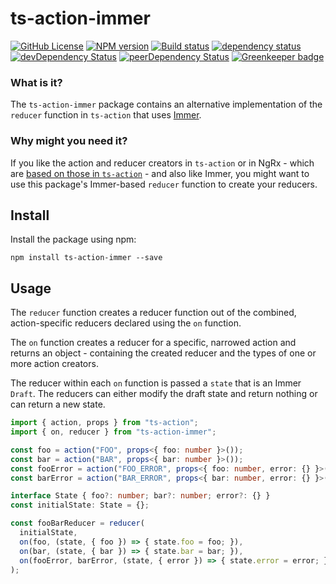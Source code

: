 # ts-action-immer

[![GitHub License](https://img.shields.io/badge/license-MIT-blue.svg)](https://github.com/cartant/ts-action/blob/master/LICENSE)
[![NPM version](https://img.shields.io/npm/v/ts-action-immer.svg)](https://www.npmjs.com/package/ts-action-immer)
[![Build status](https://img.shields.io/travis/cartant/ts-action.svg)](http://travis-ci.org/cartant/ts-action)
[![dependency status](https://img.shields.io/david/cartant/ts-action-immer.svg)](https://david-dm.org/cartant/ts-action-immer)
[![devDependency Status](https://img.shields.io/david/dev/cartant/ts-action-immer.svg)](https://david-dm.org/cartant/ts-action-immer#info=devDependencies)
[![peerDependency Status](https://img.shields.io/david/peer/cartant/ts-action-immer.svg)](https://david-dm.org/cartant/ts-action-immer#info=peerDependencies)
[![Greenkeeper badge](https://badges.greenkeeper.io/cartant/ts-action.svg)](https://greenkeeper.io/)

### What is it?

The `ts-action-immer` package contains an alternative implementation of the `reducer` function in `ts-action` that uses [Immer](https://github.com/immerjs/immer).

### Why might you need it?

If you like the action and reducer creators in `ts-action` or in NgRx - which are [based on those in `ts-action`](https://github.com/ngrx/platform/issues/1634#issuecomment-476289210) - and also like Immer, you might want to use this package's Immer-based `reducer` function to create your reducers.

## Install

Install the package using npm:

```
npm install ts-action-immer --save
```

## Usage


The `reducer` function creates a reducer function out of the combined, action-specific reducers declared using the `on` function.

The `on` function creates a reducer for a specific, narrowed action and returns an object - containing the created reducer and the types of one or more action creators.

The reducer within each `on` function is passed a `state` that is an Immer `Draft`. The reducers can either modify the draft state and return nothing or can return a new state.

```ts
import { action, props } from "ts-action";
import { on, reducer } from "ts-action-immer";

const foo = action("FOO", props<{ foo: number }>());
const bar = action("BAR", props<{ bar: number }>());
const fooError = action("FOO_ERROR", props<{ foo: number, error: {} }>());
const barError = action("BAR_ERROR", props<{ bar: number, error: {} }>());

interface State { foo?: number; bar?: number; error?: {} }
const initialState: State = {};

const fooBarReducer = reducer(
  initialState,
  on(foo, (state, { foo }) => { state.foo = foo; }),
  on(bar, (state, { bar }) => { state.bar = bar; }),
  on(fooError, barError, (state, { error }) => { state.error = error; })
);
```